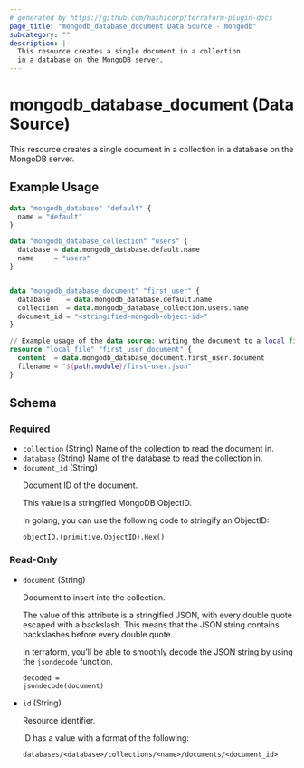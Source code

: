 ```yaml
---
# generated by https://github.com/hashicorp/terraform-plugin-docs
page_title: "mongodb_database_document Data Source - mongodb"
subcategory: ""
description: |-
  This resource creates a single document in a collection
  in a database on the MongoDB server.
---
```


# mongodb_database_document (Data Source)

This resource creates a single document in a collection 
in a database on the MongoDB server.

## Example Usage

```terraform
data "mongodb_database" "default" {
  name = "default"
}

data "mongodb_database_collection" "users" {
  database = data.mongodb_database.default.name
  name     = "users"
}


data "mongodb_database_document" "first_user" {
  database    = data.mongodb_database.default.name
  collection  = data.mongodb_database_collection.users.name
  document_id = "<stringified-mongodb-object-id>"
}

// Example usage of the data source: writing the document to a local file
resource "local_file" "first_user_document" {
  content  = data.mongodb_database_document.first_user.document
  filename = "${path.module}/first-user.json"
}
```

<!-- schema generated by tfplugindocs -->
## Schema

### Required

- `collection` (String) Name of the collection to read the document in.
- `database` (String) Name of the database to read the collection in.
- `document_id` (String) <p>Document ID of the document.</p>  <p>This value is a stringified MongoDB ObjectID.</p>  <p>In golang, you can use the following code to stringify an ObjectID:</p>  <pre><code class="language-go">objectID.(primitive.ObjectID).Hex()</code></pre>

### Read-Only

- `document` (String) <p>Document to insert into the collection.</p>  <p>The value of this attribute is a stringified JSON, with every double quote escaped with a backslash. This means that the JSON string contains backslashes before every double quote.</p>  <p>In terraform, you&rsquo;ll be able to smoothly decode the JSON string by using the <code>jsondecode</code> function.</p>  <pre><code class="language-terraform">decoded = jsondecode(document)</code></pre>
- `id` (String) <p>Resource identifier.</p>  <p>ID has a value with a format of the following:</p>  <pre><code class="">databases/&lt;database&gt;/collections/&lt;name&gt;/documents/&lt;document_id&gt;</code></pre>
